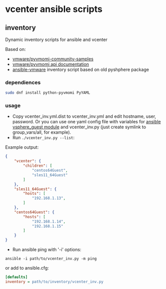 # vcenter ansible scripts

## inventory

Dynamic inventory scripts for ansible and vcenter

Based on:

* [vmware/pyvmomi-community-samples][1]
* [vmware/pyvmomi api documentation][2]
* [ansible-vmware][3] inventory script based on old pyshphere package

### dependiences

```bash
sudo dnf install python-pyvmomi PyYAML
```

### usage

* Copy vcenter_inv.yml.dist to vcenter_inv.yml and edit hostname, user,
  password. Or you can use one yaml config file with variables for
  [ansible vsphere_guest module][4] and vcenter_inv.py (just create symlink to
  group_vars/all, for example).
* Run ```./vcenter_inv.py --list```:

Example output:

```json
{
    "vcenter": {
        "children": [
            "centos64Guest",
            "sles11_64Guest"
        ]
    },
    "sles11_64Guest": {
        "hosts": [
            "192.168.1.13",
        ]
    },
    "centos64Guest": {
        "hosts": [
            "192.168.1.14",
            "192.168.1.15"
        ]
    }
}
```

* Run ansible ping with '-i' options:

```
ansible -i path/to/vcenter_inv.py -m ping
```

or add to ansible.cfg:

```ini
[defaults]
inventory = path/to/inventory/vcenter_inv.py
```

[1]: https://github.com/vmware/pyvmomi-community-samples/blob/master/samples/list_vmwaretools_status.pyA
[2]: https://github.com/vmware/pyvmomi/tree/master/docs/vim/vm
[3]: https://github.com/RaymiiOrg/ansible-vmware
[4]: http://docs.ansible.com/ansible/vsphere_guest_module.html
